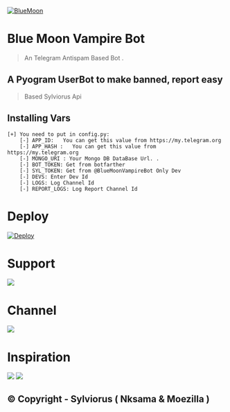 [![BlueMoon](https://telegra.ph/file/0daea386ad7d907d78f61.jpg "BlueMoon")](https://github.com/sylviorus/bluemoonvampire "BlueMoon")


# Blue Moon Vampire Bot
> An Telegram Antispam Based Bot .

## A Pyogram UserBot to make banned, report easy 
> Based Sylviorus Api

## Installing Vars 
```
[+] You need to put in config.py:
    [-] APP_ID:   You can get this value from https://my.telegram.org
    [-] APP_HASH :   You can get this value from https://my.telegram.org
    [-] MONGO_URI : Your Mongo DB DataBase Url. .
    [-] BOT_TOKEN: Get from botfarther
    [-] SYL_TOKEN: Get from @BlueMoonVampireBot Only Dev
    [-] DEVS: Enter Dev Id
    [-] LOGS: Log Channel Id
    [-] REPORT_LOGS: Log Report Channel Id
```

# Deploy 
[![Deploy](https://www.herokucdn.com/deploy/button.svg)](https://heroku.com/deploy?template=https://github.com/sylviorus/BlueMoonVampireBot.git)

# Support
<a href="https://t.me/Sylviorus_support"><img src="https://img.shields.io/badge/Join-Telegram%20Channel-red.svg?logo=Telegram"></a>

# Channel
<a href="https://t.me/SylviorusSystems"><img src="https://img.shields.io/badge/Join-Telegram%20Group-blue.svg?logo=telegram"></a>

# Inspiration 
<a href="https://github.com/MinistryOfWelfare"><img src="https://img.shields.io/badge/SibylSystem-red.svg?logo=Github"></a>
<a href="https://github.com/SpamWatch"><img src="https://img.shields.io/badge/SpamWatch-red.svg?logo=Github"></a>

## © Copyright - Sylviorus ( Nksama & Moezilla )
